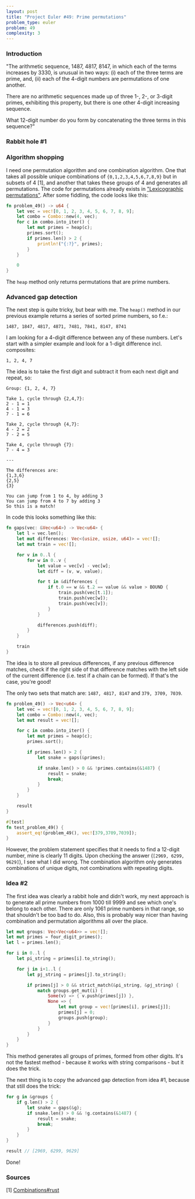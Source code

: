 ```yaml
---
layout: post
title: "Project Euler #49: Prime permutations"
problem_type: euler
problem: 49
complexity: 3
---
```


### Introduction
"The arithmetic sequence, 1487, 4817, 8147, in which each of the terms increases by 3330, is unusual in two ways: (i) each of the three terms are prime, and, (ii) each of the 4-digit numbers are permutations of one another.

There are no arithmetic sequences made up of three 1-, 2-, or 3-digit primes, exhibiting this property, but there is one other 4-digit increasing sequence.

What 12-digit number do you form by concatenating the three terms in this sequence?"

### Rabbit hole #1
### Algorithm shopping
I need one permutation algorithm and one combination algorithm. One that takes all possible unique combinations of `{0,1,2,3,4,5,6,7,8,9}` but in subsets of 4 [1], and another that takes these groups of 4 and generates all permutations. The code for permutations already exists in ["Lexicographic permutations"](/2021/10/30/project-euler-24-lexicographic-permutations.html). After some fiddling, the code looks like this:

```rust
fn problem_49() -> u64 {
    let vec = vec![0, 1, 2, 3, 4, 5, 6, 7, 8, 9];
    let combo = Combo::new(4, vec);
    for c in combo.into_iter() {
        let mut primes = heap(c);
        primes.sort();
        if primes.len() > 2 {
            println!("{:?}", primes);
        }
    }

    0
}
```

The `heap` method only returns permutations that are prime numbers.

### Advanced gap detection
The next step is quite tricky, but bear with me. The `heap()` method in our previous example returns a series of sorted prime numbers, so f.e.:

```
1487, 1847, 4817, 4871, 7481, 7841, 8147, 8741
```

I am looking for a 4-digit difference between any of these numbers. Let's start with a simpler example and look for a 1-digit difference incl. composites:

```
1, 2, 4, 7
```

The idea is to take the first digit and subtract it from each next digit and repeat, so:

```
Group: {1, 2, 4, 7}

Take 1, cycle through {2,4,7}:
2 - 1 = 1
4 - 1 = 3
7 - 1 = 6

Take 2, cycle through {4,7}:
4 - 2 = 2
7 - 2 = 5

Take 4, cycle through {7}:
7 - 4 = 3

---

The differences are:
{1,3,6}
{2,5}
{3}

You can jump from 1 to 4, by adding 3
You can jump from 4 to 7 by adding 3
So this is a match!
```

In code this looks something like this:

```rust
fn gaps(vec: &Vec<u64>) -> Vec<u64> {
    let l = vec.len();
    let mut differences: Vec<(usize, usize, u64)> = vec![];
    let mut train = vec![];

    for v in 0..l {
        for w in 0..v {
            let value = vec[v] - vec[w];
            let diff = (v, w, value);

            for t in &differences {
                if t.0 == w && t.2 == value && value > BOUND {
                    train.push(vec[t.1]);
                    train.push(vec[w]);
                    train.push(vec[v]);
                }
            }

            differences.push(diff);
        }
    }

    train
}
```

The idea is to store all previous differences, if any previous difference matches, check if the right side of that difference matches with the left side of the current difference (i.e. test if a chain can be formed). If that's the case, you're good!

The only two sets that match are: `1487, 4817, 8147` and `379, 3709, 7039`.

```rust
fn problem_49() -> Vec<u64> {
    let vec = vec![0, 1, 2, 3, 4, 5, 6, 7, 8, 9];
    let combo = Combo::new(4, vec);
    let mut result = vec![];

    for c in combo.into_iter() {
        let mut primes = heap(c);
        primes.sort();

        if primes.len() > 2 {
            let snake = gaps(&primes);

            if snake.len() > 0 && !primes.contains(&1487) {
                result = snake;
                break;
            }
        }
    }

    result
}

#[test]
fn test_problem_49() {
    assert_eq!(problem_49(), vec![379,3709,7039]);
}
```

However, the problem statement specifies that it needs to find a 12-digit number, mine is clearly 11 digits. Upon checking the answer (`[2969, 6299, 9629]`), I see what I did wrong. The combination algorithm only generates combinations of unique digits, not combinations with repeating digits.

### Idea #2
The first idea was clearly a rabbit hole and didn't work, my next approach is to generate all prime numbers from 1000 till 9999 and see which one's belong to each other. There are only 1061 prime numbers in that range, so that shouldn't be too bad to do. Also, this is probably way nicer than having combination and permutation algorithms all over the place.

```rust
let mut groups: Vec<Vec<u64>> = vec![];
let mut primes = four_digit_primes();
let l = primes.len();

for i in 0..l {
    let pi_string = primes[i].to_string();

    for j in i+1..l {
        let pj_string = primes[j].to_string();

        if primes[j] > 0 && strict_match(&pi_string, &pj_string) {
            match groups.get_mut(i) {
                Some(v) => { v.push(primes[j]) },
                None => {
                    let mut group = vec![primes[i], primes[j]];
                    primes[j] = 0;
                    groups.push(group);
                }
            }
        }
    }
}
```

This method generates all groups of primes, formed from other digits. It's not the fastest method - because it works with string comparisons - but it does the trick.

The next thing is to copy the advanced gap detection from idea #1, because that still does the trick:

```rust
for g in &groups {
    if g.len() > 2 {
        let snake = gaps(&g);
        if snake.len() > 0 && !g.contains(&1487) {
            result = snake;
            break;
        }
    }
}

result // [2969, 6299, 9629]
```

Done!

### Sources

\[1\] [Combinations#rust](https://rosettacode.org/wiki/Combinations#Rust)
